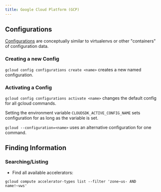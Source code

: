 ```yaml
---
title: Google Cloud Platform (GCP)
---
```


## Configurations ##

[Configurations](https://cloud.google.com/sdk/gcloud/reference/config/configurations/)
are conceptually similar to virtualenvs or other "containers" of configuration
data.

### Creating a new Config ###

`gcloud config configurations create <name>` creates a new named configuration.

### Activating a Config ###

`gcloud config configurations activate <name>` changes the default config for
all gcloud commands.

Setting the environment variable `CLOUDSDK_ACTIVE_CONFIG_NAME` sets
configuration for as long as the variable is set.

`gcloud --configuration=<name>` uses an alternative configuration for one
command.

## Finding Information ##

### Searching/Listing ###

* Find all available accelerators:

`gcloud compute accelerator-types list --filter 'zone~us- AND name!~vws'`
